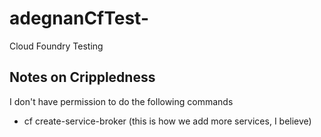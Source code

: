 # adegnanCfTest-
Cloud Foundry Testing

## Notes on Crippledness

I don't have permission to do the following commands
- cf create-service-broker (this is how we add more services, I believe)
